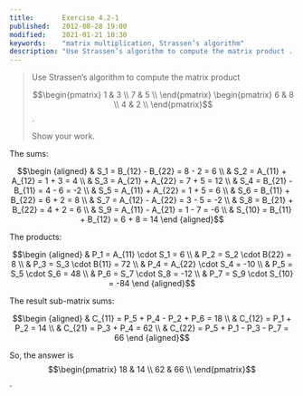```yaml
---
title:       Exercise 4.2-1
published:   2012-08-28 19:00
modified:    2021-01-21 10:30
keywords:    "matrix multiplication, Strassen’s algorithm"
description: "Use Strassen’s algorithm to compute the matrix product ... Show your work."
---
```


> Use Strassen’s algorithm to compute the matrix product
>
> $$\begin{pmatrix}
    1 & 3 \\
    7 & 5 \\
    \end{pmatrix}
    \begin{pmatrix}
    6 & 8 \\
    4 & 2 \\
    \end{pmatrix}$$.
>
> Show your work.

The sums:

$$\begin {aligned}
& S_1 = B_{12} - B_{22} = 8 - 2 = 6 \\
& S_2 = A_{11} + A_{12} = 1 + 3 = 4 \\
& S_3 = A_{21} + A_{22} = 7 + 5 = 12 \\
& S_4 = B_{21} - B_{11} = 4 - 6 = -2 \\
& S_5 = A_{11} + A_{22} = 1 + 5 = 6 \\
& S_6 = B_{11} + B_{22} = 6 + 2 = 8 \\
& S_7 = A_{12} - A_{22} = 3 - 5 = -2 \\
& S_8 = B_{21} + B_{22} = 4 + 2 = 6 \\
& S_9 = A_{11} - A_{21} = 1 - 7 = -6 \\
& S_{10} = B_{11} + B_{12} = 6 + 8 = 14
\end {aligned}$$

The products:

$$\begin {aligned}
& P_1 = A_{11} \cdot S_1 = 6 \\
& P_2 = S_2 \cdot B{22} = 8 \\
& P_3 = S_3 \cdot B{11} = 72 \\
& P_4 = A_{22} \cdot S_4 = -10 \\
& P_5 = S_5 \cdot S_6 = 48 \\
& P_6 = S_7 \cdot S_8 = -12 \\
& P_7 = S_9 \cdot S_{10} = -84
\end {aligned}$$

The result sub-matrix sums:

$$\begin {aligned}
& C_{11} = P_5 + P_4 - P_2 + P_6 = 18 \\
& C_{12} = P_1 + P_2 = 14 \\
& C_{21} = P_3 + P_4 = 62 \\
& C_{22} = P_5 + P_1 - P_3 - P_7 = 66
\end {aligned}$$

So, the answer is $$\begin{pmatrix}
    18 & 14 \\
    62 & 66 \\
\end{pmatrix}$$.
